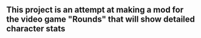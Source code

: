 ## This project is an attempt at making a mod for the video game "Rounds" that will show detailed character stats